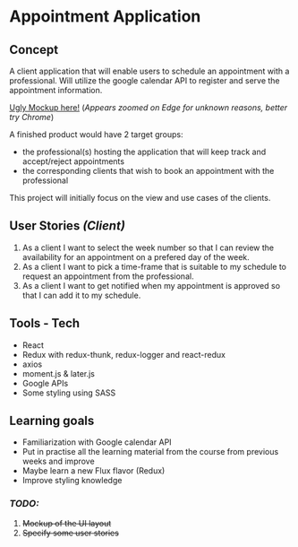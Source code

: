 # Appointment Application

## Concept

A client application that will enable users to schedule an appointment with a professional. Will utilize the google calendar API to register and serve the appointment information.

[Ugly Mockup here!](https://moqups.com/memphis88/tOK1syYD) (_Appears zoomed on Edge for unknown reasons, better try Chrome_)

A finished product would have 2 target groups:

- the professional(s) hosting the application that will keep track and accept/reject appointments
- the corresponding clients that wish to book an appointment with the professional

This project will initially focus on the view and use cases of the clients.

## User Stories _(Client)_

1. As a client I want to select the week number so that I can review the availability for an appointment on a prefered day of the week.
2. As a client I want to pick a time-frame that is suitable to my schedule to request an appointment from the professional.
3. As a client I want to get notified when my appointment is approved so that I can add it to my schedule.

## Tools - Tech

* React
* Redux with redux-thunk, redux-logger and react-redux
* axios
* moment.js & later.js
* Google APIs
* Some styling using SASS

## Learning goals

* Familiarization with Google calendar API
* Put in practise all the learning material from the course from previous weeks and improve
* Maybe learn a new Flux flavor (Redux)
* Improve styling knowledge

### _TODO:_

1. ~~Mockup of the UI layout~~
2. ~~Specify some user stories~~
